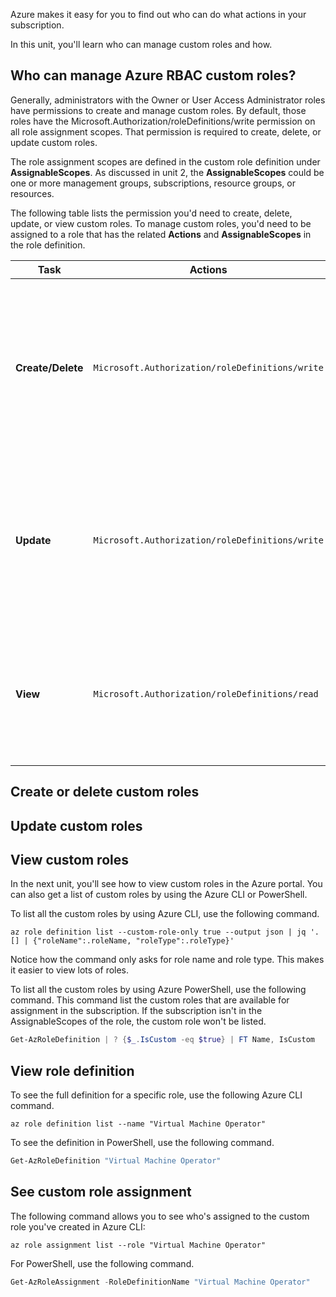 Azure makes it easy for you to find out who can do what actions in your subscription.

In this unit, you'll learn who can manage custom roles and how.

## Who can manage Azure RBAC custom roles?

Generally, administrators with the Owner or User Access Administrator roles have permissions to create and manage custom roles. By default, those roles have the Microsoft.Authorization/roleDefinitions/write permission on all role assignment scopes. That permission is required to create, delete, or update custom roles.

The role assignment scopes are defined in the custom role definition under **AssignableScopes**. As discussed in unit 2, the **AssignableScopes**  could be one or more management groups, subscriptions, resource groups, or resources.

The following table lists the permission you'd need to create, delete, update, or view custom roles. To manage custom roles, you'd need to be assigned to a role that has the related **Actions** and **AssignableScopes** in the role definition.

Task | Actions | Description
--- | --- | ---
**Create/Delete** | `Microsoft.Authorization/roleDefinitions/write` | Users can create or delete custom roles for use in scopes. For example, Owners and User Access Administrators of subscriptions, resource groups, and resources.
**Update** | `Microsoft.Authorization/roleDefinitions/write` | Users can update custom roles in scopes. For example, Owners and User Access Administrators of subscriptions, resource groups, and resources.
**View** | `Microsoft.Authorization/roleDefinitions/read` | Users can view the custom roles available for assignment at a scope. All built-in roles allow custom roles to be available for assignment.

## Create or delete custom roles

## Update custom roles

## View custom roles

In the next unit, you'll see how to view custom roles in the Azure portal. You can also get a list of custom roles by using the Azure CLI or PowerShell.

To list all the custom roles by using Azure CLI, use the following command.

```azurecli
az role definition list --custom-role-only true --output json | jq '.[] | {"roleName":.roleName, "roleType":.roleType}'
```

Notice how the command only asks for role name and role type. This makes it easier to view lots of roles.

To list all the custom roles by using Azure PowerShell, use the following command. This command list the custom roles that are available for assignment in the subscription. If the subscription isn't in the AssignableScopes of the role, the custom role won't be listed.

```PowerShell
Get-AzRoleDefinition | ? {$_.IsCustom -eq $true} | FT Name, IsCustom

```

## View role definition

To see the full definition for a specific role,  use the following Azure CLI command.

```azurecli
az role definition list --name "Virtual Machine Operator"
```
To see the definition in PowerShell, use the following command.

```PowerShell
Get-AzRoleDefinition "Virtual Machine Operator" 
```

## See custom role assignment

The following command allows you to see who's assigned to the custom role you've created in Azure CLI:

```azurecli
az role assignment list --role "Virtual Machine Operator"
```

For PowerShell, use the following command.
```PowerShell
Get-AzRoleAssignment -RoleDefinitionName "Virtual Machine Operator"
```
